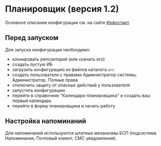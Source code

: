 # Планировщик (версия 1.2)
Основное описание конфигурации см. на сайте [Инфостарт](https://infostart.ru/public/333366 "Подсистема Планировщик").

## Перед запуском
Для запуска конфигурации необходимо:
- клонировать репозиторий (или скачать его)
- создать пустую ИБ
- загрузить конфигурацию из файлов каталога `src`
- создать пользователя с правами Администратор системы, Администратор, Полные права 
- отключить защиту от опасных действий у пользователя
- запустить конфигурацию
- перейти в справочник "Календари планировщика" и создать ваш первый календарь
- перейти в форму планировщика и начать работу

## Настройка напоминаний
Для напоминаний используются штатные механизмы БСП (подсистема Напоминания, Почтовый клиент, СМС уведомления).
